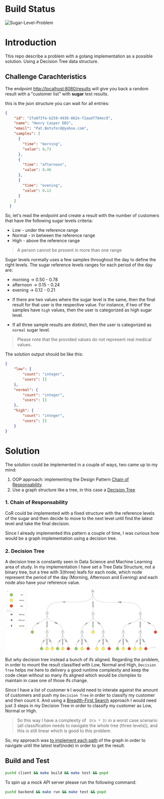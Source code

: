 # Build Status
![Sugar-Level-Problem](https://github.com/fafg/sugar-level-problem/workflows/Sugar-Level-Problem/badge.svg)

# Introduction
This repo describe a problem with a golang implementation as a possible solution. Using a Decision Tree data structure.

## Challenge Carachteristics

The endpoint [http://localhost:8080/results](http://localhost:8080/results) will give you back a random result with a "customer list" with **sugar** test results.

this is the json structure you can wait for all entries:
```json
{
    "id": "2fa0f3fe-b259-4936-862e-f2aadf784ec9",
    "name": "Henry Casper DDS",
    "email": "Pat.Botsford@yahoo.com",
    "samples": [
      {
        "time": "morning",
        "value": 0.73
      },
      {
        "time": "afternoon",
        "value": 0.46
      },
      {
        "time": "evening",
        "value": 0.12
      }
    ]
  }
```

So, let's read the endpoint and create a result with the number of customers that have the following sugar levels criteria:

* Low - under the reference range
* Normal - in between the reference range
* High - above the reference range

> A person cannot be present in more than one range

Sugar levels normally uses a few samples throughout the day to define the right levels. The sugar reference levels ranges for each period of the day are:

* morning   -> 0.50 - 0.78
* afternoon -> 0.15 - 0.24
* evening   -> 0.12 - 0.21

- If there are two values where the sugar level is the same, then the final result for that user is the respective value. For instance, if two of the samples have `high` values, then the user is categorized as high sugar level.

- If all three sample results are distinct, then the user is categorized as `normal` sugar level.

> Please note that the provided values do not represent real medical values.

The solution output should be like this:

```json
{
    "low": {
        "count": "integer",
        "users": []
    },
    "normal": {
        "count": "integer",
        "users": []
    },
    "high": {
        "count": "integer",
        "users": []
    }
}
```

# Solution

The solution could be implemented in a couple of ways, two came up to my mind:

1. OOP approach: implementing the Design Pattern [Chain of Responsability](https://refactoring.guru/design-patterns/chain-of-responsibility)
2. Use a graph structure like a tree, in this case a [Decision Tree](https://towardsdatascience.com/decision-trees-in-machine-learning-641b9c4e8052)

### 1. Chain of Responsability
CoR could be implemented with a fixed structure with the reference levels of the sugar and then decide to move to the next level until find the latest level and take the final decision.

Since I already implemented this pattern a couple of time, I was curious how would be a graph implementation using a decision tree.

### 2. Decision Tree
A decision tree is constantly seen in Data Science and Machine Learning area of study. In my implementation I have set a Tree Data Structure, not a binary tree, but a tree with 3(three) leafs for each node, which node represent the period of the day (Morning, Afternoon and Evening) and each node also have your reference value.

![Decision Tree](assets/DecisionTree.jpg)

But why decision tree instead a bunch of ifs aligned. Regarding the problem, in order to mount the result classified with Low, Normal and High, ```Decision Tree``` helps me here to delivery a good runtime complexity and keep the code clean without so many ifs aligned which would be clomplex to maintain in case one of those ifs change.

Since I have a list of customer ```N``` I would need to interate against the amount of customers and push my ```Decision Tree``` in order to classify my customer and then count it. And using a [Breadth-First Search](https://en.wikipedia.org/wiki/Breadth-first_search) approach I would need just 3 steps in my Decision Tree in order to classify my customer as Low, Normal or High. 

> So this way I have a complexity of ``` O(n * 3)``` in a worst case scenario (all classification needs to navigate the whole tree (three levels)), and this is still linear which is good to this problem. 

So, my approach was [to implement each path](decision_tree/decision-tree.go) of the graph in order to navigate until the latest leaf(node) in order to get the result.


## Build and Test

```sh
pushd client && make build && make test && popd 
```

To spin up a mock API server please run the following command:

```sh
pushd backend && make run && make test && popd
```
